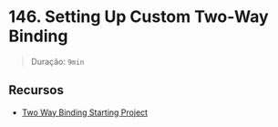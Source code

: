 # 146. Setting Up Custom Two-Way Binding

> Duração: `9min`

## Recursos
- [Two Way Binding Starting Project](https://github.com/mschwarzmueller/angular-complete-guide-course-resources/blob/main/attachments/06-cmp-deep-dive/custom-2w-binding-starting-project.zip)
